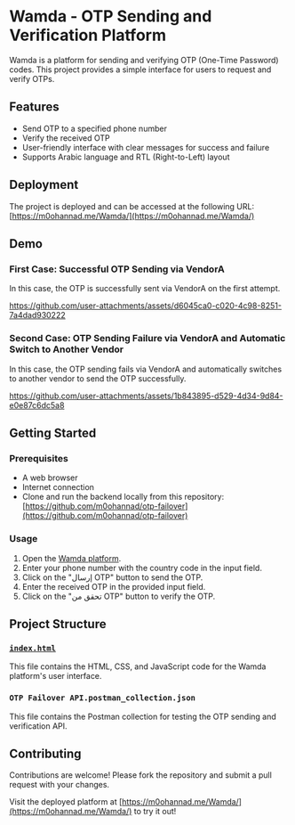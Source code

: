 # Wamda - OTP Sending and Verification Platform

Wamda is a platform for sending and verifying OTP (One-Time Password) codes. This project provides a simple interface for users to request and verify OTPs.

## Features

- Send OTP to a specified phone number
- Verify the received OTP
- User-friendly interface with clear messages for success and failure
- Supports Arabic language and RTL (Right-to-Left) layout

## Deployment

The project is deployed and can be accessed at the following URL:
[https://m0ohannad.me/Wamda/](https://m0ohannad.me/Wamda/)

## Demo

### First Case: Successful OTP Sending via VendorA
In this case, the OTP is successfully sent via VendorA on the first attempt.

https://github.com/user-attachments/assets/d6045ca0-c020-4c98-8251-7a4dad930222

### Second Case: OTP Sending Failure via VendorA and Automatic Switch to Another Vendor
In this case, the OTP sending fails via VendorA and automatically switches to another vendor to send the OTP successfully.

https://github.com/user-attachments/assets/1b843895-d529-4d34-9d84-e0e87c6dc5a8


## Getting Started

### Prerequisites

- A web browser
- Internet connection
- Clone and run the backend locally from this repository: [https://github.com/m0ohannad/otp-failover](https://github.com/m0ohannad/otp-failover)

### Usage

1. Open the [Wamda platform](https://m0ohannad.me/Wamda/).
2. Enter your phone number with the country code in the input field.
3. Click on the "إرسال OTP" button to send the OTP.
4. Enter the received OTP in the provided input field.
5. Click on the "تحقق من OTP" button to verify the OTP.

## Project Structure

### [`index.html`](index.html)

This file contains the HTML, CSS, and JavaScript code for the Wamda platform's user interface.

### `OTP Failover API.postman_collection.json`

This file contains the Postman collection for testing the OTP sending and verification API.

## Contributing

Contributions are welcome! Please fork the repository and submit a pull request with your changes.

Visit the deployed platform at [https://m0ohannad.me/Wamda/](https://m0ohannad.me/Wamda/) to try it out!

<!-- - Made with 💚 by [Mohannad Alhatame](https://m0ohannad.me) for Wamda 🚀 -->

